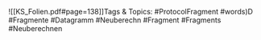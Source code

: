 
![[KS_Folien.pdf#page=138]]Tags & Topics:
   #ProtocolFragment
   #words)D
   #Fragmente
   #Datagramm
   #Neuberechn
   #Fragment
   #Fragments
   #Neuberechnen